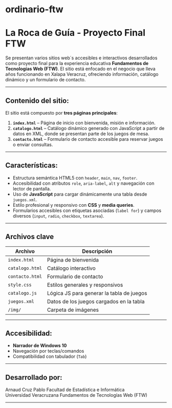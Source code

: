 # ordinario-ftw
# La Roca de Guía - Proyecto Final FTW

Se presentan varios sitios web´s accesibles e interactivos desarrollados como proyecto final para la experiencia educativa **Fundamentos de Tecnologías Web (FTW)**. El sitio está enfocado en el negocio que lleva años funcionando en Xalapa Veracruz, ofreciendo información, catálogo dinámico y un formulario de contacto.

---

## Contenido del sitio:

El sitio está compuesto por **tres páginas principales**:

1. **`index.html`** – Página de inicio con bienvenida, misión e información.
2. **`catalogo.html`** – Catálogo dinámico generado con JavaScript a partir de datos en XML, donde se presentan parte de los juegos de mesa.
3. **`contacto.html`** – Formulario de contacto accesible para reservar juegos o enviar consultas.

---

## Características:

- Estructura semántica HTML5 con `header`, `main`, `nav`, `footer`.
- Accesibilidad con atributos `role`, `aria-label`, `alt` y navegación con lector de pantalla.
- Uso de **JavaScript** para cargar dinámicamente una tabla desde `juegos.xml`.
- Estilo profesional y responsivo con **CSS** y **media queries**.
- Formularios accesibles con etiquetas asociadas (`label for`) y campos diversos (`input`, `radio`, `checkbox`, `textarea`).

---

## Archivos clave

| Archivo         | Descripción                                  |
|----------------|----------------------------------------------|
| `index.html`    | Página de bienvenida                         |
| `catalogo.html` | Catálogo interactivo                         |
| `contacto.html` | Formulario de contacto                       |
| `style.css`     | Estilos generales y responsivos              |
| `catalogo.js`   | Lógica JS para generar la tabla de juegos    |
| `juegos.xml`    | Datos de los juegos cargados en la tabla     |
| `/img/`         | Carpeta de imágenes                          |

---

## Accesibilidad:

- **Narrador de Windows 10**
- Navegación por teclas/comandos
- Compatibilidad con tabulador (`Tab`)

---

## Desarrollado por:

Arnaud Cruz Pablo
Facultad de Estadística e Informática  
Universidad Veracruzana
Fundamentos de Tecnologías Web (FTW)

---

